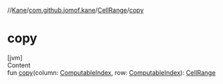 //[Kane](../../index.md)/[com.github.jomof.kane](../index.md)/[CellRange](index.md)/[copy](copy.md)



# copy  
[jvm]  
Content  
fun [copy](copy.md)(column: [ComputableIndex](../-computable-index/index.md), row: [ComputableIndex](../-computable-index/index.md)): [CellRange](index.md)  



